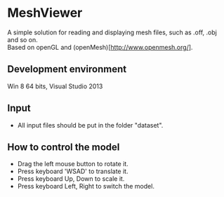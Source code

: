 # MeshViewer
A simple solution for reading and displaying mesh files, such as .off, .obj and so on.  
Based on openGL and (openMesh)[http://www.openmesh.org/].

## Development environment
Win 8 64 bits, Visual Studio 2013

## Input
- All input files should be put in the folder "dataset".

## How to control the model
- Drag the left mouse button to rotate it.
- Press keyboard 'WSAD' to translate it.
- Press keyboard Up, Down to scale it.
- Press keyboard Left, Right to switch the model.
